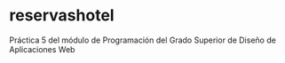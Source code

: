 # reservashotel
Práctica 5 del módulo de Programación del Grado Superior de Diseño de Aplicaciones Web
